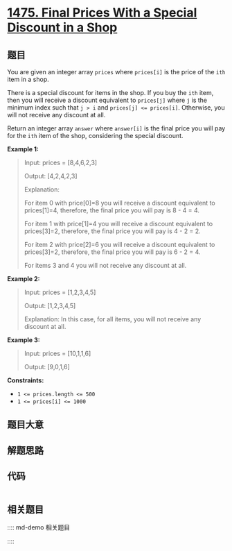 # [1475. Final Prices With a Special Discount in a Shop](https://leetcode.com/problems/final-prices-with-a-special-discount-in-a-shop)

## 题目

You are given an integer array `prices` where `prices[i]` is the price of the
`ith` item in a shop.

There is a special discount for items in the shop. If you buy the `ith` item,
then you will receive a discount equivalent to `prices[j]` where `j` is the
minimum index such that `j > i` and `prices[j] <= prices[i]`. Otherwise, you
will not receive any discount at all.

Return an integer array `answer` where `answer[i]` is the final price you will
pay for the `ith` item of the shop, considering the special discount.



**Example 1:**

> Input: prices = [8,4,6,2,3]
> 
> Output: [4,2,4,2,3]
> 
> Explanation: 
> 
> For item 0 with price[0]=8 you will receive a discount equivalent to prices[1]=4, therefore, the final price you will pay is 8 - 4 = 4.
> 
> For item 1 with price[1]=4 you will receive a discount equivalent to prices[3]=2, therefore, the final price you will pay is 4 - 2 = 2.
> 
> For item 2 with price[2]=6 you will receive a discount equivalent to prices[3]=2, therefore, the final price you will pay is 6 - 2 = 4.
> 
> For items 3 and 4 you will not receive any discount at all.

**Example 2:**

> Input: prices = [1,2,3,4,5]
> 
> Output: [1,2,3,4,5]
> 
> Explanation: In this case, for all items, you will not receive any discount at all.

**Example 3:**

> Input: prices = [10,1,1,6]
> 
> Output: [9,0,1,6]

**Constraints:**

  * `1 <= prices.length <= 500`
  * `1 <= prices[i] <= 1000`


## 题目大意

## 解题思路

## 代码

```javascript

```

## 相关题目

:::: md-demo 相关题目

::::
